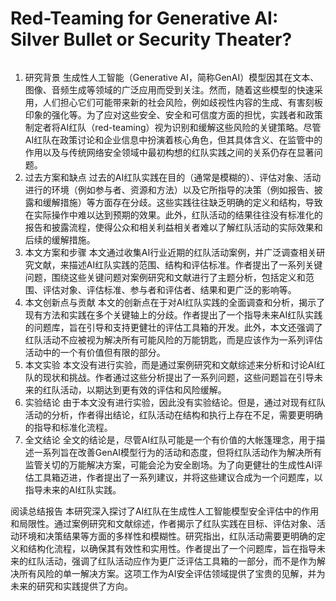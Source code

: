 # Red-Teaming for Generative AI: Silver Bullet or Security Theater?

<figure><img src="../../.gitbook/assets/image (10) (1) (1) (1) (1) (1) (1) (1) (1) (1) (1) (1) (1) (1).png" alt=""><figcaption></figcaption></figure>

1. 研究背景 生成性人工智能（Generative AI，简称GenAI）模型因其在文本、图像、音频生成等领域的广泛应用而受到关注。然而，随着这些模型的快速采用，人们担心它们可能带来新的社会风险，例如歧视性内容的生成、有害刻板印象的强化等。为了应对这些安全、安全和可信度方面的担忧，实践者和政策制定者将AI红队（red-teaming）视为识别和缓解这些风险的关键策略。尽管AI红队在政策讨论和企业信息中扮演着核心角色，但其具体含义、在监管中的作用以及与传统网络安全领域中最初构想的红队实践之间的关系仍存在显著问题。
2. 过去方案和缺点 过去的AI红队实践在目的（通常是模糊的）、评估对象、活动进行的环境（例如参与者、资源和方法）以及它所指导的决策（例如报告、披露和缓解措施）等方面存在分歧。这些实践往往缺乏明确的定义和结构，导致在实际操作中难以达到预期的效果。此外，红队活动的结果往往没有标准化的报告和披露流程，使得公众和相关利益相关者难以了解红队活动的实际效果和后续的缓解措施。
3. 本文方案和步骤 本文通过收集AI行业近期的红队活动案例，并广泛调查相关研究文献，来描述AI红队实践的范围、结构和评估标准。作者提出了一系列关键问题，围绕这些关键问题对案例研究和文献进行了主题分析，包括定义和范围、评估对象、评估标准、参与者和评估者、结果和更广泛的影响等。
4. 本文创新点与贡献 本文的创新点在于对AI红队实践的全面调查和分析，揭示了现有方法和实践在多个关键轴上的分歧。作者提出了一个指导未来AI红队实践的问题库，旨在引导和支持更健壮的评估工具箱的开发。此外，本文还强调了红队活动不应被视为解决所有可能风险的万能钥匙，而是应该作为一系列评估活动中的一个有价值但有限的部分。
5. 本文实验 本文没有进行实验，而是通过案例研究和文献综述来分析和讨论AI红队的现状和挑战。作者通过这些分析提出了一系列问题，这些问题旨在引导未来的红队活动，以期达到更有效的评估和风险缓解。
6. 实验结论 由于本文没有进行实验，因此没有实验结论。但是，通过对现有红队活动的分析，作者得出结论，红队活动在结构和执行上存在不足，需要更明确的指导和标准化流程。
7. 全文结论 全文的结论是，尽管AI红队可能是一个有价值的大帐篷理念，用于描述一系列旨在改善GenAI模型行为的活动和态度，但将红队活动作为解决所有监管关切的万能解决方案，可能会沦为安全剧场。为了向更健壮的生成性AI评估工具箱迈进，作者提出了一系列建议，并将这些建议合成为一个问题库，以指导未来的AI红队实践。

阅读总结报告 本研究深入探讨了AI红队在生成性人工智能模型安全评估中的作用和局限性。通过案例研究和文献综述，作者揭示了红队实践在目标、评估对象、活动环境和决策结果等方面的多样性和模糊性。研究指出，红队活动需要更明确的定义和结构化流程，以确保其有效性和实用性。作者提出了一个问题库，旨在指导未来的红队活动，强调了红队活动应作为更广泛评估工具箱的一部分，而不是作为解决所有风险的单一解决方案。这项工作为AI安全评估领域提供了宝贵的见解，并为未来的研究和实践提供了方向。
